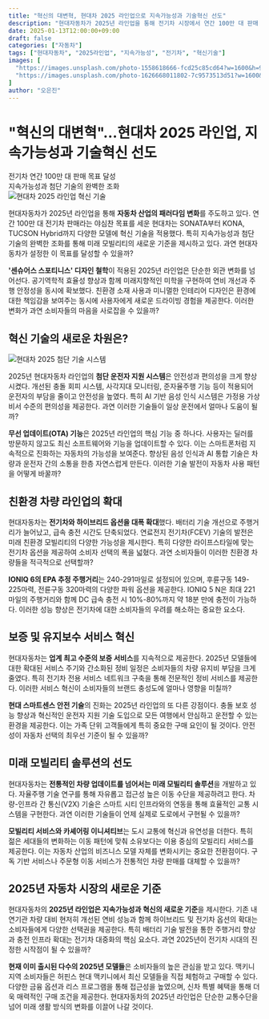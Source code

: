 ```yaml
---
title: "혁신의 대변혁, 현대차 2025 라인업으로 지속가능성과 기술혁신 선도"
description: "현대자동차가 2025년 라인업을 통해 전기차 시장에서 연간 100만 대 판매 목표 달성을 위한 혁신적인 변화를 제시했다."
date: 2025-01-13T12:00:00+09:00
draft: false
categories: ["자동차"]
tags: ["현대자동차", "2025라인업", "지속가능성", "전기차", "혁신기술"]
images: [
  "https://images.unsplash.com/photo-1558618666-fcd25c85cd64?w=1600&h=900&fit=crop&q=95",
  "https://images.unsplash.com/photo-1626668011802-7c9573513d51?w=1600&h=900&fit=crop&q=95"
]
author: "오은진"
---
```


<h1>"혁신의 대변혁"…현대차 2025 라인업, 지속가능성과 기술혁신 선도</h1>

<div class="vertical-bar-text">
전기차 연간 100만 대 판매 목표 달성<br>
지속가능성과 첨단 기술의 완벽한 조화
</div>

<img src="https://images.unsplash.com/photo-1558618666-fcd25c85cd64?w=1600&h=900&fit=crop&q=95" alt="현대차 2025 라인업 혁신 기술"/>

현대자동차가 2025년 라인업을 통해 **자동차 산업의 패러다임 변화**를 주도하고 있다. 연간 100만 대 전기차 판매라는 야심찬 목표를 세운 현대차는 SONATA부터 KONA, TUCSON Hybrid까지 다양한 모델에 혁신 기술을 적용했다. 특히 지속가능성과 첨단 기술의 완벽한 조화를 통해 미래 모빌리티의 새로운 기준을 제시하고 있다. 과연 현대자동차가 설정한 이 목표를 달성할 수 있을까?

**'센슈어스 스포티니스' 디자인 철학**이 적용된 2025년 라인업은 단순한 외관 변화를 넘어선다. 공기역학적 효율성 향상과 함께 미래지향적인 미학을 구현하여 연비 개선과 주행 안정성을 동시에 확보했다. 친환경 소재 사용과 미니멀한 인테리어 디자인은 환경에 대한 책임감을 보여주는 동시에 사용자에게 새로운 드라이빙 경험을 제공한다. 이러한 변화가 과연 소비자들의 마음을 사로잡을 수 있을까?

<h2>혁신 기술의 새로운 차원은?</h2>

<img src="https://images.unsplash.com/photo-1626668011802-7c9573513d51?w=1600&h=900&fit=crop&q=95" alt="현대차 2025 첨단 기술 시스템"/>

2025년 현대자동차 라인업의 **첨단 운전자 지원 시스템**은 안전성과 편의성을 크게 향상시켰다. 개선된 충돌 회피 시스템, 사각지대 모니터링, 준자율주행 기능 등이 적용되어 운전자의 부담을 줄이고 안전성을 높였다. 특히 AI 기반 음성 인식 시스템은 가정용 가상 비서 수준의 편의성을 제공한다. 과연 이러한 기술들이 일상 운전에서 얼마나 도움이 될까?

**무선 업데이트(OTA) 기능**은 2025년 라인업의 핵심 기능 중 하나다. 사용자는 딜러를 방문하지 않고도 최신 소프트웨어와 기능을 업데이트할 수 있다. 이는 스마트폰처럼 지속적으로 진화하는 자동차의 가능성을 보여준다. 향상된 음성 인식과 AI 통합 기술은 차량과 운전자 간의 소통을 한층 자연스럽게 만든다. 이러한 기술 발전이 자동차 사용 패턴을 어떻게 바꿀까?

<h2>친환경 차량 라인업의 확대</h2>

현대자동차는 **전기차와 하이브리드 옵션을 대폭 확대**했다. 배터리 기술 개선으로 주행거리가 늘어났고, 급속 충전 시간도 단축되었다. 연료전지 전기차(FCEV) 기술의 발전은 미래 친환경 모빌리티의 다양한 가능성을 제시한다. 특히 다양한 라이프스타일에 맞는 전기차 옵션을 제공하여 소비자 선택의 폭을 넓혔다. 과연 소비자들이 이러한 친환경 차량들을 적극적으로 선택할까?

**IONIQ 6의 EPA 추정 주행거리**는 240-291마일로 설정되어 있으며, 후륜구동 149-225마력, 전륜구동 320마력의 다양한 파워 옵션을 제공한다. IONIQ 5 N은 최대 221마일의 주행거리와 함께 DC 급속 충전 시 10%-80%까지 약 18분 만에 충전이 가능하다. 이러한 성능 향상은 전기차에 대한 소비자들의 우려를 해소하는 중요한 요소다.

<h2>보증 및 유지보수 서비스 혁신</h2>

현대자동차는 **업계 최고 수준의 보증 서비스**를 지속적으로 제공한다. 2025년 모델들에 대한 확대된 서비스 주기와 간소화된 정비 일정은 소비자들의 차량 유지비 부담을 크게 줄였다. 특히 전기차 전용 서비스 네트워크 구축을 통해 전문적인 정비 서비스를 제공한다. 이러한 서비스 혁신이 소비자들의 브랜드 충성도에 얼마나 영향을 미칠까?

**현대 스마트센스 안전 기술**의 진화는 2025년 라인업의 또 다른 강점이다. 충돌 보호 성능 향상과 혁신적인 운전자 지원 기술 도입으로 모든 여행에서 안심하고 운전할 수 있는 환경을 제공한다. 이는 가족 단위 고객들에게 특히 중요한 구매 요인이 될 것이다. 안전성이 자동차 선택의 최우선 기준이 될 수 있을까?

<h2>미래 모빌리티 솔루션의 선도</h2>

현대자동차는 **전통적인 차량 업데이트를 넘어서는 미래 모빌리티 솔루션**을 개발하고 있다. 자율주행 기술 연구를 통해 자유롭고 접근성 높은 이동 수단을 제공하려고 한다. 차량-인프라 간 통신(V2X) 기술은 스마트 시티 인프라와의 연동을 통해 효율적인 교통 시스템을 구현한다. 과연 이러한 기술들이 언제 실제로 도로에서 구현될 수 있을까?

**모빌리티 서비스와 카셰어링 이니셔티브**는 도시 교통에 혁신과 유연성을 더한다. 특히 젊은 세대들의 변화하는 이동 패턴에 맞춰 소유보다는 이용 중심의 모빌리티 서비스를 제공한다. 이는 자동차 산업의 비즈니스 모델 자체를 변화시키는 중요한 전환점이다. 구독 기반 서비스나 주문형 이동 서비스가 전통적인 차량 판매를 대체할 수 있을까?

<h2>2025년 자동차 시장의 새로운 기준</h2>

현대자동차의 **2025년 라인업은 지속가능성과 혁신의 새로운 기준**을 제시한다. 기존 내연기관 차량 대비 현저히 개선된 연비 성능과 함께 하이브리드 및 전기차 옵션의 확대는 소비자들에게 다양한 선택권을 제공한다. 특히 배터리 기술 발전을 통한 주행거리 향상과 충전 인프라 확대는 전기차 대중화의 핵심 요소다. 과연 2025년이 전기차 시대의 진정한 시작점이 될 수 있을까?

**현재 이미 출시된 다수의 2025년 모델들**은 소비자들의 높은 관심을 받고 있다. 맥키니 지역 소비자들은 허핀스 현대 맥키니에서 최신 모델들을 직접 체험하고 구매할 수 있다. 다양한 금융 옵션과 리스 프로그램을 통해 접근성을 높였으며, 신차 특별 혜택을 통해 더욱 매력적인 구매 조건을 제공한다. 현대자동차의 2025년 라인업은 단순한 교통수단을 넘어 미래 생활 방식의 변화를 이끌어 나갈 것이다. 